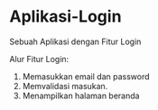 # Aplikasi-Login
Sebuah Aplikasi dengan Fitur Login

Alur Fitur Login:
1. Memasukkan email dan password
2. Memvalidasi masukan.
3. Menampilkan halaman beranda
